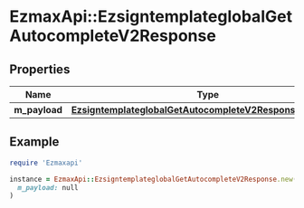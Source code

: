 # EzmaxApi::EzsigntemplateglobalGetAutocompleteV2Response

## Properties

| Name | Type | Description | Notes |
| ---- | ---- | ----------- | ----- |
| **m_payload** | [**EzsigntemplateglobalGetAutocompleteV2ResponseMPayload**](EzsigntemplateglobalGetAutocompleteV2ResponseMPayload.md) |  |  |

## Example

```ruby
require 'Ezmaxapi'

instance = EzmaxApi::EzsigntemplateglobalGetAutocompleteV2Response.new(
  m_payload: null
)
```


